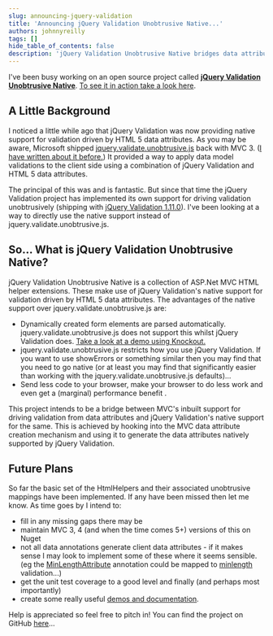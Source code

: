 ```yaml
---
slug: announcing-jquery-validation
title: 'Announcing jQuery Validation Unobtrusive Native...'
authors: johnnyreilly
tags: []
hide_table_of_contents: false
description: 'jQuery Validation Unobtrusive Native bridges data attributes and jQuery Validations native support. The ASP.Net MVC HTML extension is available on GitHub.'
---
```


I've been busy working on an open source project called **[jQuery Validation Unobtrusive Native](https://github.com/johnnyreilly/jQuery.Validation.Unobtrusive.Native)**. [To see it in action take a look here](https://johnnyreilly.github.io/jQuery.Validation.Unobtrusive.Native/).

<!--truncate-->

## A Little Background

I noticed a little while ago that jQuery Validation was now providing native support for validation driven by HTML 5 data attributes. As you may be aware, Microsoft shipped [jquery.validate.unobtrusive.js](http://bradwilson.typepad.com/blog/2010/10/mvc3-unobtrusive-validation.html) back with MVC 3. ([I have written about it before.](../2012-08-06-jquery-unobtrusive-validation/index.md)) It provided a way to apply data model validations to the client side using a combination of jQuery Validation and HTML 5 data attributes.

The principal of this was and is fantastic. But since that time the jQuery Validation project has implemented its own support for driving validation unobtrusively (shipping with [jQuery Validation 1.11.0](http://jquery.bassistance.de/validate/changelog.txt)). I've been looking at a way to directly use the native support instead of jquery.validate.unobtrusive.js.

## So... What is jQuery Validation Unobtrusive Native?

jQuery Validation Unobtrusive Native is a collection of ASP.Net MVC HTML helper extensions. These make use of jQuery Validation's native support for validation driven by HTML 5 data attributes. The advantages of the native support over jquery.validate.unobtrusive.js are:

- Dynamically created form elements are parsed automatically. jquery.validate.unobtrusive.js does not support this whilst jQuery Validation does. [Take a look at a demo using Knockout.](http://johnnyreilly.github.io/jQuery.Validation.Unobtrusive.Native/AdvancedDemo/Knockout.html)
- jquery.validate.unobtrusive.js restricts how you use jQuery Validation. If you want to use showErrors or something similar then you may find that you need to go native (or at least you may find that significantly easier than working with the jquery.validate.unobtrusive.js defaults)...
- Send less code to your browser, make your browser to do less work and even get a (marginal) performance benefit .

This project intends to be a bridge between MVC's inbuilt support for driving validation from data attributes and jQuery Validation's native support for the same. This is achieved by hooking into the MVC data attribute creation mechanism and using it to generate the data attributes natively supported by jQuery Validation.

## Future Plans

So far the basic set of the HtmlHelpers and their associated unobtrusive mappings have been implemented. If any have been missed then let me know. As time goes by I intend to:

- fill in any missing gaps there may be
- maintain MVC 3, 4 (and when the time comes 5+) versions of this on Nuget
- not all data annotations generate client data attributes - if it makes sense I may look to implement some of these where it seems sensible. (eg the [MinLengthAttribute](http://msdn.microsoft.com/en-us/library/system.componentmodel.dataannotations.minlengthattribute.aspx) annotation could be mapped to [minlength](http://jqueryvalidation.org/minlength-method/) validation...)
- get the unit test coverage to a good level and finally (and perhaps most importantly)
- create some really useful [demos and documentation](http://johnnyreilly.github.io/jQuery.Validation.Unobtrusive.Native/Demo.html).

Help is appreciated so feel free to pitch in! You can find the project on GitHub [here](http://github.com/johnnyreilly/jQuery.Validation.Unobtrusive.Native)...
